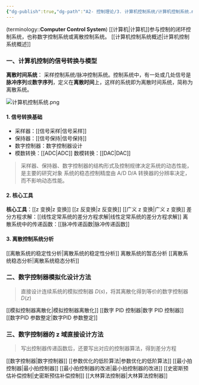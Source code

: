 ```yaml
---
{"dg-publish":true,"dg-path":"A2- 控制理论/3. 计算机控制系统/计算机控制系统.md","dg-pinned":true,"tags":["Subject"],"permalink":"/A2- 控制理论/3. 计算机控制系统/计算机控制系统/","pinned":true,"dgPassFrontmatter":true,"noteIcon":"","created":"2025-03-04T09:26:38.000+08:00","updated":"2025-06-19T18:43:01.564+08:00"}
---
```



(terminology::**Computer Control System**)
[[计算机\|计算机]]参与控制的闭环控制系统，也称数字控制系统或离散控制系统。
[[计算机控制系统概述\|计算机控制系统概述]]

### 一、计算机控制的信号转换与模型
**离散时间系统**： 采样控制系统/脉冲控制系统。控制系统中，有一处或几处信号是**脉冲序列**或**数字序列**，定义在**离散时间**上，这样的系统即为离散时间系统，简称为离散系统。

![计算机控制系统.png](/img/user/Functional%20files/Photo%20Resources/%E8%AE%A1%E7%AE%97%E6%9C%BA%E6%8E%A7%E5%88%B6%E7%B3%BB%E7%BB%9F.png)
#### 1. 信号转换基础
- 采样器：[[信号采样\|信号采样]]  
- 保持器：[[信号保持\|信号保持]]
- 数字控制器：数字控制器设计
- 模数转换：[[ADC\|ADC]]     数模转换：[[DAC\|DAC]]

> 采样器、保持器、数字控制器的结构形式及控制规律决定系统的动态性能，是主要的研究对象
> 系统的稳态控制精度由 A/D D/A 转换器的分辨率决定，而不影响动态性能。

#### 2. 核心工具
**核心工具**：[[z 变换\|z 变换]]   [[z 反变换\|z 反变换]]   [[广义 z 变换\|广义 z 变换]]
差分方程求解：[[线性定常系统的差分方程求解\|线性定常系统的差分方程求解]]
离散系统中的传递函数：[[脉冲传递函数\|脉冲传递函数]]

#### 3. 离散控制系统分析
[[离散系统的稳定性分析\|离散系统的稳定性分析]]
离散系统的暂态分析
[[离散系统稳态分析\|离散系统稳态分析]]

### 二、数字控制器模拟化设计方法
> 直接设计连续系统的模拟控制器 $D(s)$，将其离散化得到等价的数字控制器 $D(z)$

[[模拟控制器离散化\|模拟控制器离散化]]
[[数字 PID 控制器\|数字 PID 控制器]]
[[数字PID 参数整定\|数字PID 参数整定]]
### 三、数字控制器的 z 域直接设计方法
> 写出控制器传递函数后，还要写出对应的控制器算法，得到差分方程

[[数字控制器\|数字控制器]]
[[参数优化的低阶算法\|参数优化的低阶算法]]
[[最小拍控制器\|最小拍控制器]]
[[最小拍控制器的改进\|最小拍控制器的改进]]
[[史密斯预估补偿控制\|史密斯预估补偿控制]]
[[大林算法控制器\|大林算法控制器]]
